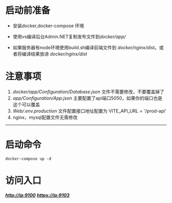 # 启动前准备

*   安装docker,docker-compose 环境

*   使用vs编译后台Admin.NET复制发布文件到*docker/app/*

*   如果服务器有node环境使用build.sh编译前端文件到 *docker/nginx/dist*。或者将编译结果放进 *docker/nginx/dist*

# 注意事项

1.  *docker/app/Configuration/Database.json* 文件不需要修改，不要覆盖掉了
2.  *app/Configuration/App.json* 主要配置了api端口5050，如果你的端口也是这个可以覆盖
2.  *Web/.env.production* 文件配置接口地址配置为 VITE\_API\_URL = '/prod-api'
3.  nginx，mysql配置文件无需修改

***

# 启动命令

`docker-compose up -d`

# 访问入口

***<http://ip:9100>***
***<https://ip:9103>***
